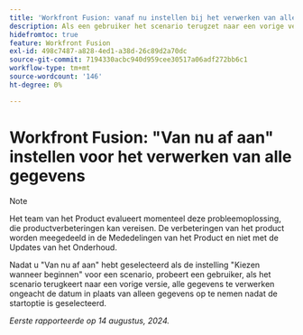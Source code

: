 ```yaml
---
title: 'Workfront Fusion: vanaf nu instellen bij het verwerken van alle gegevens'
description: Als een gebruiker het scenario terugzet naar een vorige versie en vervolgens vanaf nu kiest als de optie Wanneer kiezen wanneer wordt begonnen met instellen voor een scenario, probeert hij alle gegevens te verwerken ongeacht de datum in plaats van alleen gegevens nadat de optie Start is geselecteerd.
hidefromtoc: true
feature: Workfront Fusion
exl-id: 498c7487-a828-4ed1-a38d-26c89d2a70dc
source-git-commit: 7194330acbc940d959cee30517a06adf272bb6c1
workflow-type: tm+mt
source-wordcount: '146'
ht-degree: 0%

---
```


# Workfront Fusion: &quot;Van nu af aan&quot; instellen voor het verwerken van alle gegevens

>[!NOTE]
>
>Het team van het Product evalueert momenteel deze probleemoplossing, die productverbeteringen kan vereisen. De verbeteringen van het product worden meegedeeld in de Mededelingen van het Product en niet met de Updates van het Onderhoud.

Nadat u &quot;Van nu af aan&quot; hebt geselecteerd als de instelling &quot;Kiezen wanneer beginnen&quot; voor een scenario, probeert een gebruiker, als het scenario terugkeert naar een vorige versie, alle gegevens te verwerken ongeacht de datum in plaats van alleen gegevens op te nemen nadat de startoptie is geselecteerd.

_Eerste rapporteerde op 14 augustus, 2024._
